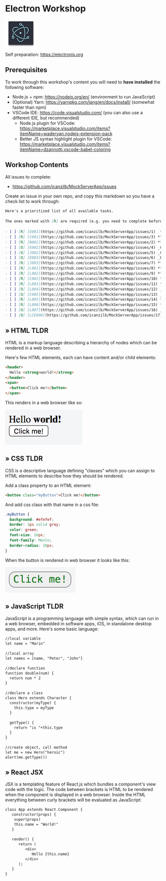 # Electron Workshop

![](assets/electron.png)

Self preparation: https://electronjs.org

## Prerequisites

To work through this workshop's content you will need to **have installed** the following software:

* Node.js + npm: https://nodejs.org/en/ (environment to run JavaScript)
* (Optional) Yarn: https://yarnpkg.com/lang/en/docs/install/ (somewhat faster than npm)
* VSCode IDE: https://code.visualstudio.com/ (you can also use a different IDE, but recommended)
    * Node.js plugin for VSCode: https://marketplace.visualstudio.com/items?itemName=waderyan.nodejs-extension-pack
    * Better JS syntax highlight plugin for VSCode: https://marketplace.visualstudio.com/items?itemName=dzannotti.vscode-babel-coloring

## Workshop Contents

All issues to complete:

 * https://github.com/icanzilb/MockServerApp/issues

Create an issue in your own repo, and copy this markdown so you have a check list to work through:

```markdown
Here's a prioritized list of all available tasks.

The ones marked with [R] are required (e.g. you need to complete before moving on), and the ones marked as [O] are optional (you still have to do them, but they include a direct link to the solution).

- [ ] [R] [E001](https://github.com/icanzilb/MockServerApp/issues/1)  **Change app window title**
- [ ] [R] [C001](https://github.com/icanzilb/MockServerApp/issues/3) **Improve Table UI**
- [ ] [R] [N001](https://github.com/icanzilb/MockServerApp/issues/2) **Finish server code**
- [ ] [O] [E002](https://github.com/icanzilb/MockServerApp/issues/4) _Change status column width_
- [ ] [O] [J002](https://github.com/icanzilb/MockServerApp/issues/5) _Change UI for error rows_
- [ ] [O] [E003](https://github.com/icanzilb/MockServerApp/issues/6) _Finilize table UI_
- [ ] [R] [J003](https://github.com/icanzilb/MockServerApp/issues/7) **Display nr. of server requests**
- [ ] [R] [L001](https://github.com/icanzilb/MockServerApp/issues/8) **Display the server URL in the window**
- [ ] [R] [L002](https://github.com/icanzilb/MockServerApp/issues/9) **Open system web browser to view server URL**
- [ ] [R] [C002](https://github.com/icanzilb/MockServerApp/issues/10) **Add File button**
- [ ] [R] [L003](https://github.com/icanzilb/MockServerApp/issues/11) **Show system "Open File..." dialogue**
- [ ] [O] [L004](https://github.com/icanzilb/MockServerApp/issues/12) _Show popup confirmation_
- [ ] [O] [C005](https://github.com/icanzilb/MockServerApp/issues/13) _Add Minimize button_
- [ ] [R] [L005](https://github.com/icanzilb/MockServerApp/issues/14) **Show Tray icon**
- [ ] [R] [L006](https://github.com/icanzilb/MockServerApp/issues/15) **Show/hide app window**
- [ ] [O] [L007](https://github.com/icanzilb/MockServerApp/issues/16) _Build mac app bundle_
- [ ] [O] [LCE000](https://github.com/icanzilb/MockServerApp/issues/17) _Extra tasks (work on your own)_
```

## &raquo; HTML TLDR

HTML is a markup language describing a hierarchy of nodes which can be rendered in a web browser.

Here's few HTML elements, each can have content and/or child elements:

```html
<header>
  Hello <strong>world!</strong>
</header>
<span>
  <button>Click me!</button>
</span>
```

This renders in a web browser like so:

![](assets/html.png)

## &raquo; CSS TLDR

CSS is a descriptive language defining "classes" which you can assign to HTML elements to describe how they should be rendered.

Add a class property to an HTML element:

```html
<button class="myButton">Click me!</button>
```

And add css class with that name in a css file:

```css
.myButton {
  background: #efefef;
  border: 1px solid gray;
  color: green;
  font-size: 16px;
  font-family: Menlo;
  border-radius: 10px;
}
```

When the button is rendered in web browser it looks like this:

![](assets/css.png)

## &raquo; JavaScript TLDR

JavaScript is a programming language with simple syntax, which can run in a web browser, embedded in software apps, iOS, in standalone desktop apps, and more. Here's some basic language:

```JS
//local variable
let name = "Marin"

//local array
let names = [name, "Peter", "John"]

//declare function
function double(num) {
  return num * 2
}

//declare a class
class Hero extends Character {
  constructor(myType) {
    this.type = myType
  }
  
  getType() {
    return "is "+this.type
  }
}

//create object, call method
let me = new Hero("heroic")
alert(me.getType())
```

## &raquo; React JSX

JSX is a templating feature of React.js which bundles a component's view code with the logic. The code between brackets is HTML to be rendered when the component is displayed in a web browser. Inside the HTML everything between curly brackets will be evaluated as JavaScript:

```JS
class App extends React.Component {
   constructor(props) {
    super(props)
    this.name = "World!"
   }
  
   render() {
      return (
         <div>
            Hello {this.name}
         </div>
      );
   }
}
```

